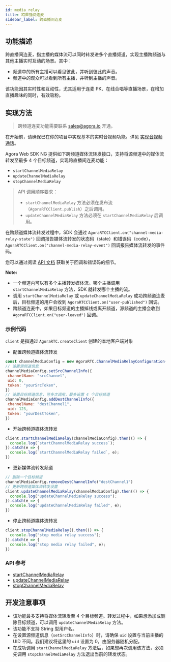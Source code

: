 ```yaml
---
id: media_relay
title: 跨直播间连麦
sidebar_label: 跨直播间连麦
---
```


## 功能描述

跨直播间连麦，指主播的媒体流可以同时转发进多个直播频道，实现主播跨频道与其他主播实时互动的场景。其中：

- 频道中的所有主播可以看见彼此，并听到彼此的声音。
- 频道中的观众可以看到所有主播，并听到主播的声音。

该功能因其实时性和互动性，尤其适用于连麦 PK、在线合唱等直播场景，在增加直播趣味的同时，有效吸粉。

## 实现方法

> 跨频道连麦功能需要联系 <a href="mailto:sales@agora.io">sales@agora.io</a> 开通。

在开始前，请确保已在你的项目中实现基本的实时音视频功能。详见 [实现音视频通话](basic_call.md)。

Agora Web SDK NG 提供如下跨频道媒体流转发接口，支持将源频道中的媒体流转发至最多 4 个目标频道，实现跨直播间连麦功能：

- `startChannelMediaRelay`
- `updateChannelMediaRelay`
- `stopChannelMediaRelay`

> API 调用顺序要求：
> - `startChannelMediaRelay` 方法必须在发布流 （`AgoraRTCClient.publish`）之后调用。
> - `updateChannelMediaRelay` 方法必须在 `startChannelMediaRelay` 后调用。

在跨频道媒体流转发过程中，SDK 会通过 `AgoraRTCClient.on("channel-media-relay-state")` 回调报告媒体流转发的状态码（state）和错误码（code）， `AgoraRTCClient.on("channel-media-relay-event")` 回调报告媒体流转发的事件码。

您可以通过阅读 [API 文档](/api/cn/interfaces/iagorartcclient.html#event_channel_media_relay_event) 获取关于回调和错误码的细节。

**Note:**
- 一个频道内可以有多个主播转发媒体流。哪个主播调用 `startChannelMediaRelay` 方法，SDK 就转发哪个主播的流。
- 调用 `startChannelMediaRelay` 或 `updateChannelMediaRelay` 成功跨频道连麦后，目标频道的用户会收到 `AgoraRTCClient.on("user-published")` 回调。
- 跨频道连麦中，如果目标频道的主播掉线或离开频道，源频道的主播会收到 `AgoraRTCClient.on("user-leaved")` 回调。

### 示例代码
`client` 是指通过 `AgoraRTC.createClient` 创建的本地客户端对象

- 配置跨频道媒体流转发
```js
const channelMediaConfig = new AgoraRTC.ChannelMediaRelayConfiguration();
// 设置源频道信息
channelMediaConfig.setSrcChannelInfo({
 channelName: "srcChannel",
 uid: 0,
 token: "yourSrcToken",
})
// 设置目标频道信息，可多次调用，最多设置 4 个目标频道
channelMediaConfig.addDestChannelInfo({
 channelName: "destChannel1",
 uid: 123,
 token: "yourDestToken",
})
```

- 开始跨频道媒体流转发
```js
client.startChannelMediaRelay(channelMediaConfig).then(() => {
  console.log(`startChannelMediaRelay success`);
}).catch(e => {
  console.log(`startChannelMediaRelay failed`, e);
})
```

- 更新媒体流转发频道
```js
// 删除一个目标频道
channelMediaConfig.removeDestChannelInfo("destChannel1")
// 更新跨频道媒体流转发设置
client.updateChannelMediaRelay(channelMediaConfig).then(() => {
  console.log("updateChannelMediaRelay success");
}).catch(e => {
  console.log("updateChannelMediaRelay failed", e);
})
```

- 停止跨频道媒体流转发
```js
client.stopChannelMediaRelay().then(() => {
  console.log("stop media relay success");
}).catch(e => {
  console.log("stop media relay failed", e);
})
```

### API 参考
- [startChannelMediaRelay](/api/cn/interfaces/iagorartcclient.html#startchannelmediarelay)
- [updateChannelMediaRelay](/api/cn/interfaces/iagorartcclient.html#updatechannelmediarelay)
- [stopChannelMediaRelay](/api/cn/interfaces/iagorartcclient.html#stopchannelmediarelay)

## 开发注意事项
- 该功能最多支持将媒体流转发至 4 个目标频道。转发过程中，如果想添加或删除目标频道，可以调用 `updateChannelMediaRelay` 方法。
- 该功能不支持 String 型用户名。
- 在设置源频道信息（`setSrcChannelInfo`）时，请确保 `uid` 设置与当前主播的 UID 不同。我们建议将这里的 `uid` 设置为  0，由服务器随机分配。
- 在成功调用 `startChannelMediaRelay` 方法后，如果想再次调用该方法，必须先调用 `stopChannelMediaRelay` 方法退出当前的转发状态。